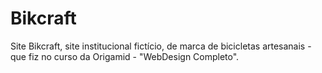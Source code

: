 # Bikcraft

Site Bikcraft, site institucional fictício, de marca de bicicletas artesanais - que fiz no curso da Origamid - "WebDesign Completo".

 
